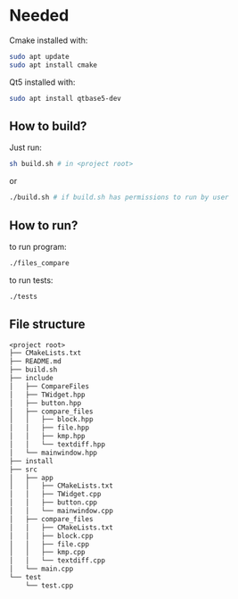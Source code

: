 # Needed

Cmake installed with:

```bash
sudo apt update
sudo apt install cmake
```

Qt5 installed with:

```bash
sudo apt install qtbase5-dev
```

## How to build?

Just run:

```bash
sh build.sh # in <project root>
```

or

```bash
./build.sh # if build.sh has permissions to run by user
```

## How to run?

to run program:

```bash
./files_compare
```

to run tests:

```bash
./tests
```

## File structure

```txt
<project root>
├── CMakeLists.txt
├── README.md
├── build.sh
├── include
│   ├── CompareFiles
│   ├── TWidget.hpp
│   ├── button.hpp
│   ├── compare_files
│   │   ├── block.hpp
│   │   ├── file.hpp
│   │   ├── kmp.hpp
│   │   └── textdiff.hpp
│   └── mainwindow.hpp
├── install
├── src
│   ├── app
│   │   ├── CMakeLists.txt
│   │   ├── TWidget.cpp
│   │   ├── button.cpp
│   │   └── mainwindow.cpp
│   ├── compare_files
│   │   ├── CMakeLists.txt
│   │   ├── block.cpp
│   │   ├── file.cpp
│   │   ├── kmp.cpp
│   │   └── textdiff.cpp
│   └── main.cpp
└── test
    └── test.cpp
```
